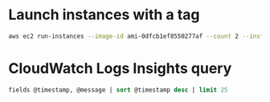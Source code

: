 # Launch instances with a tag

```bash
aws ec2 run-instances --image-id ami-0dfcb1ef8550277af --count 2 --instance-type t2.micro --tag-specifications 'ResourceType=instance,Tags=[{Key=Department,Value=Operations}]'
```

# CloudWatch Logs Insights query

```SQL
fields @timestamp, @message | sort @timestamp desc | limit 25
```
